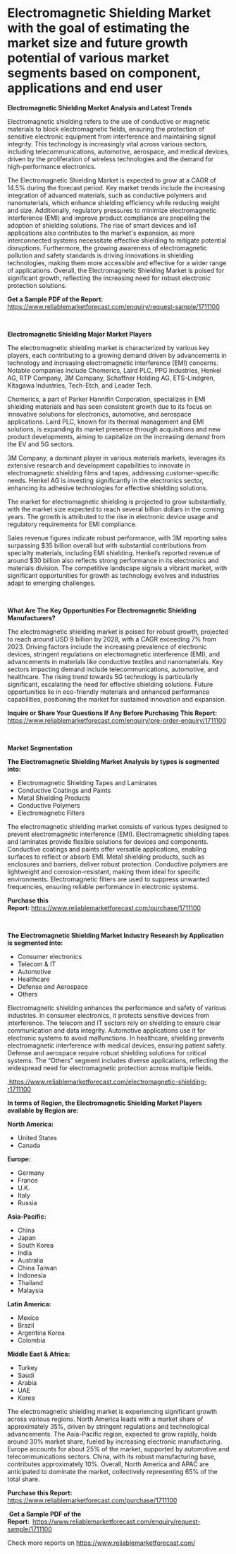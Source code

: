 <p><h1>Electromagnetic Shielding Market with the goal of estimating the market size and future growth potential of various market segments based on component, applications and end user</h1></p><p><strong>Electromagnetic Shielding Market Analysis and Latest Trends</strong></p>
<p><p>Electromagnetic shielding refers to the use of conductive or magnetic materials to block electromagnetic fields, ensuring the protection of sensitive electronic equipment from interference and maintaining signal integrity. This technology is increasingly vital across various sectors, including telecommunications, automotive, aerospace, and medical devices, driven by the proliferation of wireless technologies and the demand for high-performance electronics.</p><p>The Electromagnetic Shielding Market is expected to grow at a CAGR of 14.5% during the forecast period. Key market trends include the increasing integration of advanced materials, such as conductive polymers and nanomaterials, which enhance shielding efficiency while reducing weight and size. Additionally, regulatory pressures to minimize electromagnetic interference (EMI) and improve product compliance are propelling the adoption of shielding solutions. The rise of smart devices and IoT applications also contributes to the market's expansion, as more interconnected systems necessitate effective shielding to mitigate potential disruptions. Furthermore, the growing awareness of electromagnetic pollution and safety standards is driving innovations in shielding technologies, making them more accessible and effective for a wider range of applications. Overall, the Electromagnetic Shielding Market is poised for significant growth, reflecting the increasing need for robust electronic protection solutions.</p></p>
<p><strong>Get a Sample PDF of the Report:&nbsp;</strong> <a href="https://www.reliablemarketforecast.com/enquiry/request-sample/1711100?utm_campaign=1167&utm_medium=2&utm_source=Github&utm_content=ia&utm_term=10012025&utm_id=electromagnetic-shielding">https://www.reliablemarketforecast.com/enquiry/request-sample/1711100</a></p>
<p>&nbsp;</p>
<p><strong>Electromagnetic Shielding Major Market Players</strong></p>
<p><p>The electromagnetic shielding market is characterized by various key players, each contributing to a growing demand driven by advancements in technology and increasing electromagnetic interference (EMI) concerns. Notable companies include Chomerics, Laird PLC, PPG Industries, Henkel AG, RTP Company, 3M Company, Schaffner Holding AG, ETS-Lindgren, Kitagawa Industries, Tech-Etch, and Leader Tech.</p><p>Chomerics, a part of Parker Hannifin Corporation, specializes in EMI shielding materials and has seen consistent growth due to its focus on innovative solutions for electronics, automotive, and aerospace applications. Laird PLC, known for its thermal management and EMI solutions, is expanding its market presence through acquisitions and new product developments, aiming to capitalize on the increasing demand from the EV and 5G sectors.</p><p>3M Company, a dominant player in various materials markets, leverages its extensive research and development capabilities to innovate in electromagnetic shielding films and tapes, addressing customer-specific needs. Henkel AG is investing significantly in the electronics sector, enhancing its adhesive technologies for effective shielding solutions.</p><p>The market for electromagnetic shielding is projected to grow substantially, with the market size expected to reach several billion dollars in the coming years. The growth is attributed to the rise in electronic device usage and regulatory requirements for EMI compliance.</p><p>Sales revenue figures indicate robust performance, with 3M reporting sales surpassing $35 billion overall but with substantial contributions from specialty materials, including EMI shielding. Henkel’s reported revenue of around $30 billion also reflects strong performance in its electronics and materials division. The competitive landscape signals a vibrant market, with significant opportunities for growth as technology evolves and industries adapt to emerging challenges.</p></p>
<p>&nbsp;</p>
<p><strong>What Are The Key Opportunities For Electromagnetic Shielding Manufacturers?</strong></p>
<p><p>The electromagnetic shielding market is poised for robust growth, projected to reach around USD 9 billion by 2028, with a CAGR exceeding 7% from 2023. Driving factors include the increasing prevalence of electronic devices, stringent regulations on electromagnetic interference (EMI), and advancements in materials like conductive textiles and nanomaterials. Key sectors impacting demand include telecommunications, automotive, and healthcare. The rising trend towards 5G technology is particularly significant, escalating the need for effective shielding solutions. Future opportunities lie in eco-friendly materials and enhanced performance capabilities, positioning the market for sustained innovation and expansion.</p></p>
<p><strong>Inquire or Share Your Questions If Any Before Purchasing This Report:</strong> <a href="https://www.reliablemarketforecast.com/enquiry/pre-order-enquiry/1711100?utm_campaign=1167&utm_medium=2&utm_source=Github&utm_content=ia&utm_term=10012025&utm_id=electromagnetic-shielding">https://www.reliablemarketforecast.com/enquiry/pre-order-enquiry/1711100</a></p>
<p>&nbsp;</p>
<p><strong>Market Segmentation</strong></p>
<p><strong>The Electromagnetic Shielding Market Analysis by types is segmented into:</strong></p>
<p><ul><li>Electromagnetic Shielding Tapes and Laminates</li><li>Conductive Coatings and Paints</li><li>Metal Shielding Products</li><li>Conductive Polymers</li><li>Electromagnetic Filters</li></ul></p>
<p><p>The electromagnetic shielding market consists of various types designed to prevent electromagnetic interference (EMI). Electromagnetic shielding tapes and laminates provide flexible solutions for devices and components. Conductive coatings and paints offer versatile applications, enabling surfaces to reflect or absorb EMI. Metal shielding products, such as enclosures and barriers, deliver robust protection. Conductive polymers are lightweight and corrosion-resistant, making them ideal for specific environments. Electromagnetic filters are used to suppress unwanted frequencies, ensuring reliable performance in electronic systems.</p></p>
<p><strong>Purchase this Report:&nbsp;</strong><a href="https://www.reliablemarketforecast.com/purchase/1711100?utm_campaign=1167&utm_medium=2&utm_source=Github&utm_content=ia&utm_term=10012025&utm_id=electromagnetic-shielding">https://www.reliablemarketforecast.com/purchase/1711100</a></p>
<p>&nbsp;</p>
<p><strong>The Electromagnetic Shielding Market Industry Research by Application is segmented into:</strong></p>
<p><ul><li>Consumer electronics</li><li>Telecom & IT</li><li>Automotive</li><li>Healthcare</li><li>Defense and Aerospace</li><li>Others</li></ul></p>
<p><p>Electromagnetic shielding enhances the performance and safety of various industries. In consumer electronics, it protects sensitive devices from interference. The telecom and IT sectors rely on shielding to ensure clear communication and data integrity. Automotive applications use it for electronic systems to avoid malfunctions. In healthcare, shielding prevents electromagnetic interference with medical devices, ensuring patient safety. Defense and aerospace require robust shielding solutions for critical systems. The “Others” segment includes diverse applications, reflecting the widespread need for electromagnetic protection across multiple fields.</p></p>
<p><a href="https://www.reliablemarketforecast.com/electromagnetic-shielding-r1711100?utm_campaign=1167&utm_medium=2&utm_source=Github&utm_content=ia&utm_term=10012025&utm_id=electromagnetic-shielding">&nbsp;https://www.reliablemarketforecast.com/electromagnetic-shielding-r1711100</a></p>
<p><strong>In terms of Region, the Electromagnetic Shielding Market Players available by Region are:</strong></p>
<p>
    <p> <strong> North America: </strong>
        <ul>
            <li>United States</li>
            <li>Canada</li>
        </ul>
        </p> 
    <p> <strong> Europe: </strong>
        <ul>
            <li>Germany</li>
            <li>France</li>
            <li>U.K.</li>
            <li>Italy</li>
            <li>Russia</li>
        </ul>
        </p> 
    <p> <strong> Asia-Pacific: </strong>
        <ul>
            <li>China</li>
            <li>Japan</li>
            <li>South Korea</li>
            <li>India</li>
            <li>Australia</li>
            <li>China Taiwan</li>
            <li>Indonesia</li>
            <li>Thailand</li>
            <li>Malaysia</li>
        </ul>
        </p> 
    <p> <strong> Latin America: </strong>
        <ul>
            <li>Mexico</li>
            <li>Brazil</li>
            <li>Argentina Korea</li>
            <li>Colombia</li>
        </ul>
        </p> 
    <p> <strong> Middle East & Africa: </strong>
        <ul>
            <li>Turkey</li>
            <li>Saudi</li>
            <li>Arabia</li>
            <li>UAE</li>
            <li>Korea</li>
        </ul>
    </p>
    </p>
<p><p>The electromagnetic shielding market is experiencing significant growth across various regions. North America leads with a market share of approximately 35%, driven by stringent regulations and technological advancements. The Asia-Pacific region, expected to grow rapidly, holds around 30% market share, fueled by increasing electronic manufacturing. Europe accounts for about 25% of the market, supported by automotive and telecommunications sectors. China, with its robust manufacturing base, contributes approximately 10%. Overall, North America and APAC are anticipated to dominate the market, collectively representing 65% of the total share.</p></p>
<p><strong>Purchase this Report: </strong><a href="https://www.reliablemarketforecast.com/purchase/1711100?utm_campaign=1167&utm_medium=2&utm_source=Github&utm_content=ia&utm_term=10012025&utm_id=electromagnetic-shielding">https://www.reliablemarketforecast.com/purchase/1711100</a></p>
<p>&nbsp;<strong>Get a Sample PDF of the Report:&nbsp;&nbsp;</strong><a href="https://www.reliablemarketforecast.com/enquiry/request-sample/1711100?utm_campaign=1167&utm_medium=2&utm_source=Github&utm_content=ia&utm_term=10012025&utm_id=electromagnetic-shielding">https://www.reliablemarketforecast.com/enquiry/request-sample/1711100</a></p>
<p><strong></strong></p>
<p>Check more reports on <a href="https://www.reliablemarketforecast.com/?utm_campaign=1167&utm_medium=2&utm_source=Github&utm_content=ia&utm_term=10012025&utm_id=electromagnetic-shielding">https://www.reliablemarketforecast.com/</a></p>